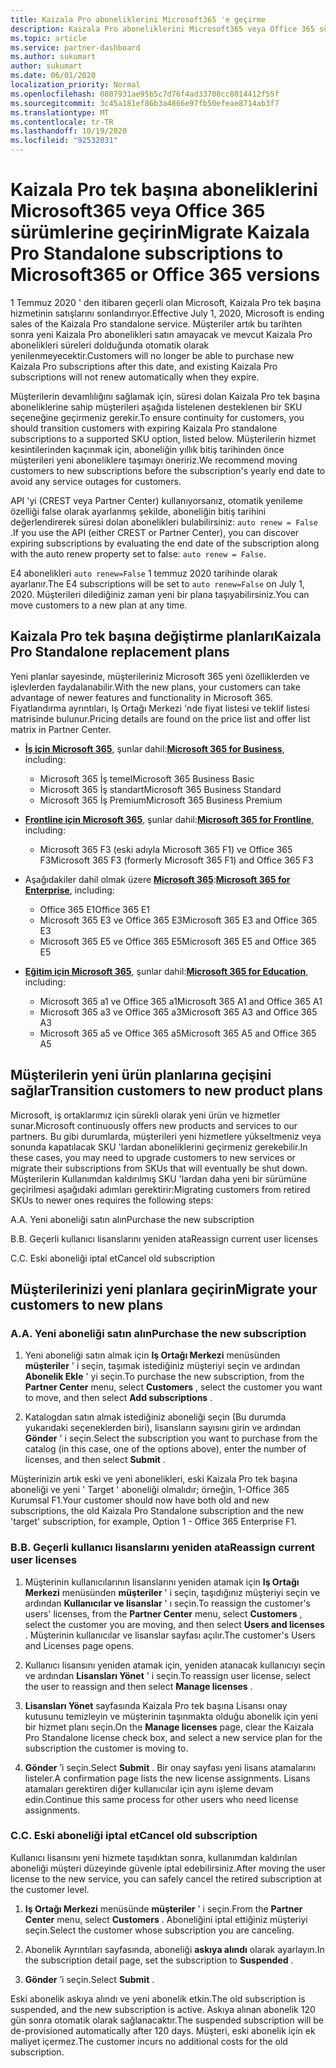 ```yaml
---
title: Kaizala Pro aboneliklerini Microsoft365 'e geçirme
description: Kaizala Pro aboneliklerini Microsoft365 veya Office 365 sürümlerine geçirmeyi öğrenin. Müşterilerinizin geçişini hakkında daha fazla bilgi için bu makaleyi okuyun.
ms.topic: article
ms.service: partner-dashboard
ms.author: sukumart
author: sukumart
ms.date: 06/01/2020
localization_priority: Normal
ms.openlocfilehash: 0807931ae95b5c7d76f4ad33708cc8014412f55f
ms.sourcegitcommit: 3c45a181ef86b3a4866e97fb50efeae8714ab3f7
ms.translationtype: MT
ms.contentlocale: tr-TR
ms.lasthandoff: 10/19/2020
ms.locfileid: "92532031"
---
```

# <a name="migrate-kaizala-pro-standalone-subscriptions-to-microsoft365-or-office-365-versions"></a><span data-ttu-id="b157a-104">Kaizala Pro tek başına aboneliklerini Microsoft365 veya Office 365 sürümlerine geçirin</span><span class="sxs-lookup"><span data-stu-id="b157a-104">Migrate Kaizala Pro Standalone subscriptions to Microsoft365 or Office 365 versions</span></span>

<span data-ttu-id="b157a-105">1 Temmuz 2020 ' den itibaren geçerli olan Microsoft, Kaizala Pro tek başına hizmetinin satışlarını sonlandırıyor.</span><span class="sxs-lookup"><span data-stu-id="b157a-105">Effective July 1, 2020, Microsoft is ending sales of the Kaizala Pro standalone service.</span></span> <span data-ttu-id="b157a-106">Müşteriler artık bu tarihten sonra yeni Kaizala Pro abonelikleri satın amayacak ve mevcut Kaizala Pro abonelikleri süreleri dolduğunda otomatik olarak yenilenmeyecektir.</span><span class="sxs-lookup"><span data-stu-id="b157a-106">Customers will no longer be able to purchase new Kaizala Pro subscriptions after this date, and existing Kaizala Pro subscriptions will not renew automatically when they expire.</span></span>

<span data-ttu-id="b157a-107">Müşterilerin devamlılığını sağlamak için, süresi dolan Kaizala Pro tek başına aboneliklerine sahip müşterileri aşağıda listelenen desteklenen bir SKU seçeneğine geçirmeniz gerekir.</span><span class="sxs-lookup"><span data-stu-id="b157a-107">To ensure continuity for customers, you should transition customers with expiring Kaizala Pro standalone subscriptions to a supported SKU option, listed below.</span></span> <span data-ttu-id="b157a-108">Müşterilerin hizmet kesintilerinden kaçınmak için, aboneliğin yıllık bitiş tarihinden önce müşterileri yeni aboneliklere taşımayı öneririz.</span><span class="sxs-lookup"><span data-stu-id="b157a-108">We recommend moving customers to new subscriptions before the subscription's yearly end date to avoid any service outages for customers.</span></span>

<span data-ttu-id="b157a-109">API 'yi (CREST veya Partner Center) kullanıyorsanız, otomatik yenileme özelliği false olarak ayarlanmış şekilde, aboneliğin bitiş tarihini değerlendirerek süresi dolan abonelikleri bulabilirsiniz: `auto renew = False` .</span><span class="sxs-lookup"><span data-stu-id="b157a-109">If you use the API (either CREST or Partner Center), you can discover expiring subscriptions by evaluating the end date of the subscription along with the auto renew property set to false: `auto renew = False`.</span></span>

<span data-ttu-id="b157a-110">E4 abonelikleri `auto renew=False` 1 temmuz 2020 tarihinde olarak ayarlanır.</span><span class="sxs-lookup"><span data-stu-id="b157a-110">The E4 subscriptions will be set to `auto renew=False` on July 1, 2020.</span></span> <span data-ttu-id="b157a-111">Müşterileri dilediğiniz zaman yeni bir plana taşıyabilirsiniz.</span><span class="sxs-lookup"><span data-stu-id="b157a-111">You can move customers to a new plan at any time.</span></span>

## <a name="kaizala-pro-standalone-replacement-plans"></a><span data-ttu-id="b157a-112">Kaizala Pro tek başına değiştirme planları</span><span class="sxs-lookup"><span data-stu-id="b157a-112">Kaizala Pro Standalone replacement plans</span></span>

<span data-ttu-id="b157a-113">Yeni planlar sayesinde, müşterileriniz Microsoft 365 yeni özelliklerden ve işlevlerden faydalanabilir.</span><span class="sxs-lookup"><span data-stu-id="b157a-113">With the new plans, your customers can take advantage of newer features and functionality in Microsoft 365.</span></span> <span data-ttu-id="b157a-114">Fiyatlandırma ayrıntıları, Iş Ortağı Merkezi 'nde fiyat listesi ve teklif listesi matrisinde bulunur.</span><span class="sxs-lookup"><span data-stu-id="b157a-114">Pricing details are found on the price list and offer list matrix in Partner Center.</span></span>

- <span data-ttu-id="b157a-115">[**İş için Microsoft 365**](https://www.microsoft.com/microsoft-365/compare-all-microsoft-365-products?&activetab=tab:primaryr2), şunlar dahil:</span><span class="sxs-lookup"><span data-stu-id="b157a-115">[**Microsoft 365 for Business**](https://www.microsoft.com/microsoft-365/compare-all-microsoft-365-products?&activetab=tab:primaryr2), including:</span></span>  
   - <span data-ttu-id="b157a-116">Microsoft 365 İş temel</span><span class="sxs-lookup"><span data-stu-id="b157a-116">Microsoft 365 Business Basic</span></span>
   - <span data-ttu-id="b157a-117">Microsoft 365 İş standart</span><span class="sxs-lookup"><span data-stu-id="b157a-117">Microsoft 365 Business Standard</span></span>
   - <span data-ttu-id="b157a-118">Microsoft 365 İş Premium</span><span class="sxs-lookup"><span data-stu-id="b157a-118">Microsoft 365 Business Premium</span></span>
    
- <span data-ttu-id="b157a-119">[**Frontline için Microsoft 365**](https://www.microsoft.com/microsoft-365/microsoft-365-enterprise-f3?activetab=pivot:overviewtab), şunlar dahil:</span><span class="sxs-lookup"><span data-stu-id="b157a-119">[**Microsoft 365 for Frontline**](https://www.microsoft.com/microsoft-365/microsoft-365-enterprise-f3?activetab=pivot:overviewtab), including:</span></span>
   - <span data-ttu-id="b157a-120">Microsoft 365 F3 (eski adıyla Microsoft 365 F1) ve Office 365 F3</span><span class="sxs-lookup"><span data-stu-id="b157a-120">Microsoft 365 F3 (formerly Microsoft 365 F1) and Office 365 F3</span></span>
    
- <span data-ttu-id="b157a-121">Aşağıdakiler dahil olmak üzere [**Microsoft 365**](https://www.microsoft.com/microsoft-365/compare-microsoft-365-enterprise-plans):</span><span class="sxs-lookup"><span data-stu-id="b157a-121">[**Microsoft 365 for Enterprise**](https://www.microsoft.com/microsoft-365/compare-microsoft-365-enterprise-plans), including:</span></span> 
   - <span data-ttu-id="b157a-122">Office 365 E1</span><span class="sxs-lookup"><span data-stu-id="b157a-122">Office 365 E1</span></span>
   - <span data-ttu-id="b157a-123">Microsoft 365 E3 ve Office 365 E3</span><span class="sxs-lookup"><span data-stu-id="b157a-123">Microsoft 365 E3 and Office 365 E3</span></span>
   - <span data-ttu-id="b157a-124">Microsoft 365 E5 ve Office 365 E5</span><span class="sxs-lookup"><span data-stu-id="b157a-124">Microsoft 365 E5 and Office 365 E5</span></span>

- <span data-ttu-id="b157a-125">[**Eğitim için Microsoft 365**](https://www.microsoft.com/education/buy-license/microsoft365), şunlar dahil:</span><span class="sxs-lookup"><span data-stu-id="b157a-125">[**Microsoft 365 for Education**](https://www.microsoft.com/education/buy-license/microsoft365), including:</span></span> 
    - <span data-ttu-id="b157a-126">Microsoft 365 a1 ve Office 365 a1</span><span class="sxs-lookup"><span data-stu-id="b157a-126">Microsoft 365 A1 and Office 365 A1</span></span>
    - <span data-ttu-id="b157a-127">Microsoft 365 a3 ve Office 365 a3</span><span class="sxs-lookup"><span data-stu-id="b157a-127">Microsoft 365 A3 and Office 365 A3</span></span>
    - <span data-ttu-id="b157a-128">Microsoft 365 a5 ve Office 365 a5</span><span class="sxs-lookup"><span data-stu-id="b157a-128">Microsoft 365 A5 and Office 365 A5</span></span>

## <a name="transition-customers-to-new-product-plans"></a><span data-ttu-id="b157a-129">Müşterilerin yeni ürün planlarına geçişini sağlar</span><span class="sxs-lookup"><span data-stu-id="b157a-129">Transition customers to new product plans</span></span>

<span data-ttu-id="b157a-130">Microsoft, iş ortaklarımız için sürekli olarak yeni ürün ve hizmetler sunar.</span><span class="sxs-lookup"><span data-stu-id="b157a-130">Microsoft continuously offers new products and services to our partners.</span></span> <span data-ttu-id="b157a-131">Bu gibi durumlarda, müşterileri yeni hizmetlere yükseltmeniz veya sonunda kapatılacak SKU 'lardan aboneliklerini geçirmeniz gerekebilir.</span><span class="sxs-lookup"><span data-stu-id="b157a-131">In these cases, you may need to upgrade customers to new services or migrate their subscriptions from SKUs that will eventually be shut down.</span></span> <span data-ttu-id="b157a-132">Müşterilerin Kullanımdan kaldırılmış SKU 'lardan daha yeni bir sürümüne geçirilmesi aşağıdaki adımları gerektirir:</span><span class="sxs-lookup"><span data-stu-id="b157a-132">Migrating customers from retired SKUs to newer ones requires the following steps:</span></span>

<span data-ttu-id="b157a-133">A.</span><span class="sxs-lookup"><span data-stu-id="b157a-133">A.</span></span> <span data-ttu-id="b157a-134">Yeni aboneliği satın alın</span><span class="sxs-lookup"><span data-stu-id="b157a-134">Purchase the new subscription</span></span>

<span data-ttu-id="b157a-135">B.</span><span class="sxs-lookup"><span data-stu-id="b157a-135">B.</span></span> <span data-ttu-id="b157a-136">Geçerli kullanıcı lisanslarını yeniden ata</span><span class="sxs-lookup"><span data-stu-id="b157a-136">Reassign current user licenses</span></span>

<span data-ttu-id="b157a-137">C.</span><span class="sxs-lookup"><span data-stu-id="b157a-137">C.</span></span> <span data-ttu-id="b157a-138">Eski aboneliği iptal et</span><span class="sxs-lookup"><span data-stu-id="b157a-138">Cancel old subscription</span></span>


## <a name="migrate-your-customers-to-new-plans"></a><span data-ttu-id="b157a-139">Müşterilerinizi yeni planlara geçirin</span><span class="sxs-lookup"><span data-stu-id="b157a-139">Migrate your customers to new plans</span></span>

### <a name="a-purchase-the-new-subscription"></a><span data-ttu-id="b157a-140">A.</span><span class="sxs-lookup"><span data-stu-id="b157a-140">A.</span></span> <span data-ttu-id="b157a-141">Yeni aboneliği satın alın</span><span class="sxs-lookup"><span data-stu-id="b157a-141">Purchase the new subscription</span></span>

1. <span data-ttu-id="b157a-142">Yeni aboneliği satın almak için **Iş Ortağı Merkezi** menüsünden **müşteriler** ' i seçin, taşımak istediğiniz müşteriyi seçin ve ardından **Abonelik Ekle** ' yi seçin.</span><span class="sxs-lookup"><span data-stu-id="b157a-142">To purchase the new subscription, from the **Partner Center** menu, select **Customers** , select the customer you want to move, and then select **Add subscriptions** .</span></span>

2. <span data-ttu-id="b157a-143">Katalogdan satın almak istediğiniz aboneliği seçin (Bu durumda yukarıdaki seçeneklerden biri), lisansların sayısını girin ve ardından **Gönder** ' i seçin.</span><span class="sxs-lookup"><span data-stu-id="b157a-143">Select the subscription you want to purchase from the catalog (in this case, one of the options above), enter the number of licenses, and then select **Submit** .</span></span>

<span data-ttu-id="b157a-144">Müşterinizin artık eski ve yeni abonelikleri, eski Kaizala Pro tek başına aboneliği ve yeni ' Target ' aboneliği olmalıdır; örneğin, 1-Office 365 Kurumsal F1.</span><span class="sxs-lookup"><span data-stu-id="b157a-144">Your customer should now have both old and new subscriptions, the old Kaizala Pro Standalone subscription and the new 'target' subscription, for example, Option 1 - Office 365 Enterprise F1.</span></span>

### <a name="b-reassign-current-user-licenses"></a><span data-ttu-id="b157a-145">B.</span><span class="sxs-lookup"><span data-stu-id="b157a-145">B.</span></span> <span data-ttu-id="b157a-146">Geçerli kullanıcı lisanslarını yeniden ata</span><span class="sxs-lookup"><span data-stu-id="b157a-146">Reassign current user licenses</span></span>

1. <span data-ttu-id="b157a-147">Müşterinin kullanıcılarının lisanslarını yeniden atamak için **Iş Ortağı Merkezi** menüsünden **müşteriler** ' i seçin, taşıdığınız müşteriyi seçin ve ardından **Kullanıcılar ve lisanslar** ' ı seçin.</span><span class="sxs-lookup"><span data-stu-id="b157a-147">To reassign the customer's users' licenses, from the **Partner Center** menu, select **Customers** , select the customer you are moving, and then select **Users and licenses** .</span></span> <span data-ttu-id="b157a-148">Müşterinin kullanıcılar ve lisanslar sayfası açılır.</span><span class="sxs-lookup"><span data-stu-id="b157a-148">The customer's Users and Licenses page opens.</span></span>

2. <span data-ttu-id="b157a-149">Kullanıcı lisansını yeniden atamak için, yeniden atanacak kullanıcıyı seçin ve ardından **Lisansları Yönet** ' i seçin.</span><span class="sxs-lookup"><span data-stu-id="b157a-149">To reassign user license, select the user to reassign and then select **Manage licenses** .</span></span>

3. <span data-ttu-id="b157a-150">**Lisansları Yönet** sayfasında Kaizala Pro tek başına Lisansı onay kutusunu temizleyin ve müşterinin taşınmakta olduğu abonelik için yeni bir hizmet planı seçin.</span><span class="sxs-lookup"><span data-stu-id="b157a-150">On the **Manage licenses** page, clear the Kaizala Pro Standalone license check box, and select a new service plan for the subscription the customer is moving to.</span></span>

4.  <span data-ttu-id="b157a-151">**Gönder** ’i seçin.</span><span class="sxs-lookup"><span data-stu-id="b157a-151">Select **Submit** .</span></span> <span data-ttu-id="b157a-152">Bir onay sayfası yeni lisans atamalarını listeler.</span><span class="sxs-lookup"><span data-stu-id="b157a-152">A confirmation page lists the new license assignments.</span></span> <span data-ttu-id="b157a-153">Lisans atamaları gerektiren diğer kullanıcılar için aynı işleme devam edin.</span><span class="sxs-lookup"><span data-stu-id="b157a-153">Continue this same process for other users who need license assignments.</span></span>

### <a name="c-cancel-old-subscription"></a><span data-ttu-id="b157a-154">C.</span><span class="sxs-lookup"><span data-stu-id="b157a-154">C.</span></span> <span data-ttu-id="b157a-155">Eski aboneliği iptal et</span><span class="sxs-lookup"><span data-stu-id="b157a-155">Cancel old subscription</span></span>

<span data-ttu-id="b157a-156">Kullanıcı lisansını yeni hizmete taşıdıktan sonra, kullanımdan kaldırılan aboneliği müşteri düzeyinde güvenle iptal edebilirsiniz.</span><span class="sxs-lookup"><span data-stu-id="b157a-156">After moving the user license to the new service, you can safely cancel the retired subscription at the customer level.</span></span>

1.  <span data-ttu-id="b157a-157">**Iş Ortağı Merkezi** menüsünde **müşteriler** ' i seçin.</span><span class="sxs-lookup"><span data-stu-id="b157a-157">From the **Partner Center** menu, select **Customers** .</span></span> <span data-ttu-id="b157a-158">Aboneliğini iptal ettiğiniz müşteriyi seçin.</span><span class="sxs-lookup"><span data-stu-id="b157a-158">Select the customer whose subscription you are canceling.</span></span>

2.  <span data-ttu-id="b157a-159">Abonelik Ayrıntıları sayfasında, aboneliği **askıya alındı** olarak ayarlayın.</span><span class="sxs-lookup"><span data-stu-id="b157a-159">In the subscription detail page, set the subscription to **Suspended** .</span></span>

3.  <span data-ttu-id="b157a-160">**Gönder** ’i seçin.</span><span class="sxs-lookup"><span data-stu-id="b157a-160">Select **Submit** .</span></span>

<span data-ttu-id="b157a-161">Eski abonelik askıya alındı ve yeni abonelik etkin.</span><span class="sxs-lookup"><span data-stu-id="b157a-161">The old subscription is suspended, and the new subscription is active.</span></span> <span data-ttu-id="b157a-162">Askıya alınan abonelik 120 gün sonra otomatik olarak sağlanacaktır.</span><span class="sxs-lookup"><span data-stu-id="b157a-162">The suspended subscription will be de-provisioned automatically after 120 days.</span></span> <span data-ttu-id="b157a-163">Müşteri, eski abonelik için ek maliyet içermez.</span><span class="sxs-lookup"><span data-stu-id="b157a-163">The customer incurs no additional costs for the old subscription.</span></span>
